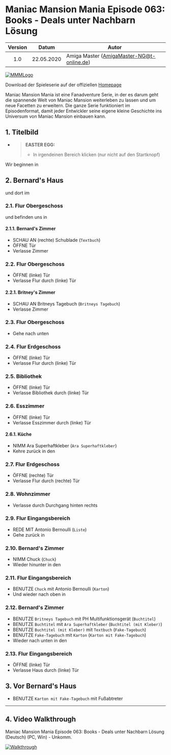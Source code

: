 # Maniac Mansion Mania Episode 063: Books - Deals unter Nachbarn Lösung

| Version | Datum      | Autor                                     |
|:-------:|------------|-------------------------------------------|
|   1.0   | 22.05.2020 | Amiga Master (AmigaMaster-NG@t-online.de) |

[![MMMLogo](https://www.maniac-mansion-mania.com/banner/banner.png)](https://www.maniac-mansion-mania.com)

Download der Spieleserie auf der offiziellen [Homepage](https://www.maniac-mansion-mania.com)

Maniac Mansion Mania ist eine Fanadventure Serie, in der es darum geht die spannende Welt von Maniac Mansion weiterleben zu lassen und um neue Facetten zu erweitern. Die ganze Serie funktioniert im Episodenformat, damit jeder Entwickler seine eigene kleine Geschichte ins Universum von Maniac Mansion einbauen kann.

## 1. Titelbild

- >**EASTER EGG:**
  >- In irgendeinen Bereich klicken (nur nicht auf den Startknopf)

Wir beginnen in

## 2. Bernard's Haus

und dort im

### 2.1. Flur Obergeschoss

und befinden uns in

#### 2.1.1. Bernard's Zimmer

- SCHAU AN (rechte) Schublade (`Textbuch`)
- ÖFFNE Tür
- Verlasse Zimmer

### 2.2. Flur Obergeschoss

- ÖFFNE (linke) Tür
- Verlasse Flur durch (linke) Tür

#### 2.2.1. Britney's Zimmer

- SCHAU AN Britneys Tagebuch (`Britneys Tagebuch`)
- Verlasse Zimmer

### 2.3. Flur Obergeschoss

- Gehe nach unten

### 2.4. Flur Erdgeschoss

- ÖFFNE (linke) Tür
- Verlasse Flur durch (linke) Tür

### 2.5. Bibliothek

- ÖFFNE (linke) Tür
- Verlasse Bibliothek durch (linke) Tür

### 2.6. Esszimmer

- ÖFFNE (linke) Tür
- Verlasse Esszimmer durch (linke) Tür

#### 2.6.1. Küche

- NIMM Ara Superhaftkleber (`Ara Superhaftkleber`)
- Kehre zurück in den

### 2.7. Flur Erdgeschoss

- ÖFFNE (rechte) Tür
- Verlasse Flur durch (rechte) Tür

### 2.8. Wohnzimmer

- Verlasse durch Durchgang hinten rechts

### 2.9. Flur Eingangsbereich

- REDE MIT Antonio Bernoulli (`Liste`)
- Gehe zurück in

### 2.10. Bernard's Zimmer

- NIMM Chuck (`Chuck`)
- Wieder hinunter in den

### 2.11. Flur Eingangsbereich

- BENUTZE `Chuck` mit Antonio Bernoulli (`Karton`)
- Und wieder nach oben in

### 2.12. Bernard's Zimmer

- BENUTZE `Britneys Tagebuch` mit PH Multifunktionsgerät (`Buchtitel`)
- BENUTZE `Buchtitel` mit `Ara Superhaftkleber` (`Buchtitel (mit Kleber)`)
- BENUTZE `Buchtitel (mit Kleber)` mit `Textbuch` (`Fake-Tagebuch`)
- BENUTZE `Fake-Tagebuch` mit `Karton` (`Karton mit Fake-Tagebuch`)
- Wieder nach unten in den

### 2.13. Flur Eingangsbereich

- ÖFFNE (linke) Tür
- Verlasse Haus durch (linke) Tür

## 3. Vor Bernard's Haus

- BENUTZE `Karton mit Fake-Tagebuch` mit Fußabtreter

--------------------------------------------------------------------------------

## 4. Video Walkthrough

Maniac Mansion Mania Episode 063: Books - Deals unter Nachbarn Lösung (Deutsch) (PC, Win) - Unkomm.

[![Walkthrough](https://img.youtube.com/vi/r5ffpXRu1Ok/0.jpg)](https://www.youtube.com/watch?v=r5ffpXRu1Ok)
